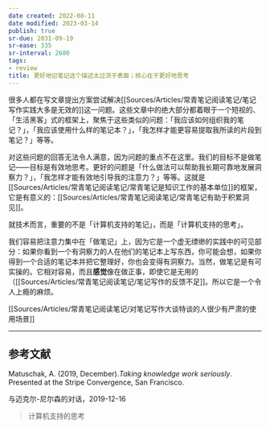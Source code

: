 ```yaml
---
date created: 2022-08-11
date modified: 2023-03-14
publish: true
sr-due: 2031-09-19
sr-ease: 335
sr-interval: 2680
tags:
- review
title: 更好地记笔记这个描述太过流于表面；核心在于更好地思考
---
```

很多人都在写文章提出方案尝试解决[[Sources/Articles/常青笔记阅读笔记/笔记写作实践大多是无效的]]这一问题。这些文章中的绝大部分都着眼于一个短视的、「生活黑客」式的框架上，聚焦于这些类似的问题：「我应该如何组织我的笔记？」，「我应该使用什么样的笔记本？」，「我怎样才能更容易提取我所读的片段到笔记？」等等。

对这些问题的回答无法令人满意，因为问题的重点不在这里。我们的目标不是做笔记——目标是有效地思考。更好的问题是「什么做法可以帮助我长期可靠地发展洞察力？」，「我怎样才能有效地引导我的注意力？」等等。这就是[[Sources/Articles/常青笔记阅读笔记/常青笔记是知识工作的基本单位]]的框架，它是有意义的：[[Sources/Articles/常青笔记阅读笔记/常青笔记有助于积累洞见]]。

就技术而言，重要的不是「计算机支持的笔记」，而是「计算机支持的思考」。

我们容易把注意力集中在「做笔记」上，因为它是一个虚无缥缈的实践中的可见部分：如果你看到一个有洞察力的人在他们的笔记本上写东西，你可能会想，如果你得到一个合适的笔记本并把它整理好，你也会变得有洞察力。当然，做笔记是有可实操的。它相对容易，而且**感觉**像在做正事，即使它是无用的（[[Sources/Articles/常青笔记阅读笔记/笔记写作的反馈不足]]。所以它是一个令人上瘾的麻烦。

[[Sources/Articles/常青笔记阅读笔记/对笔记写作大谈特谈的人很少有严肃的使用场景]]

___

## 参考文献

Matuschak, A. (2019, December).*Taking knowledge work seriously*. Presented at the Stripe Convergence, San Francisco.

与迈克尔-尼尔森的对话，2019-12-16

> 计算机支持的思考
